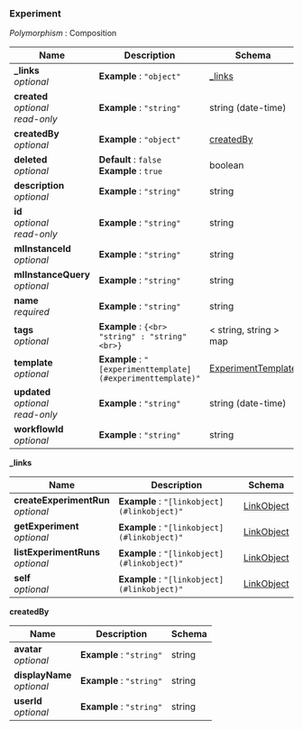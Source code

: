 
<a name="experiment"></a>
### Experiment
*Polymorphism* : Composition


|Name|Description|Schema|
|---|---|---|
|**_links**  <br>*optional*|**Example** : `"object"`|[_links](#experiment-links)|
|**created**  <br>*optional*  <br>*read-only*|**Example** : `"string"`|string (date-time)|
|**createdBy**  <br>*optional*|**Example** : `"object"`|[createdBy](#experiment-createdby)|
|**deleted**  <br>*optional*|**Default** : `false`  <br>**Example** : `true`|boolean|
|**description**  <br>*optional*|**Example** : `"string"`|string|
|**id**  <br>*optional*  <br>*read-only*|**Example** : `"string"`|string|
|**mlInstanceId**  <br>*optional*|**Example** : `"string"`|string|
|**mlInstanceQuery**  <br>*optional*|**Example** : `"string"`|string|
|**name**  <br>*required*|**Example** : `"string"`|string|
|**tags**  <br>*optional*|**Example** : `{<br>  "string" : "string"<br>}`|< string, string > map|
|**template**  <br>*optional*|**Example** : `"[experimenttemplate](#experimenttemplate)"`|[ExperimentTemplate](ExperimentTemplate.md#experimenttemplate)|
|**updated**  <br>*optional*  <br>*read-only*|**Example** : `"string"`|string (date-time)|
|**workflowId**  <br>*optional*|**Example** : `"string"`|string|

<a name="experiment-links"></a>
**_links**

|Name|Description|Schema|
|---|---|---|
|**createExperimentRun**  <br>*optional*|**Example** : `"[linkobject](#linkobject)"`|[LinkObject](LinkObject.md#linkobject)|
|**getExperiment**  <br>*optional*|**Example** : `"[linkobject](#linkobject)"`|[LinkObject](LinkObject.md#linkobject)|
|**listExperimentRuns**  <br>*optional*|**Example** : `"[linkobject](#linkobject)"`|[LinkObject](LinkObject.md#linkobject)|
|**self**  <br>*optional*|**Example** : `"[linkobject](#linkobject)"`|[LinkObject](LinkObject.md#linkobject)|

<a name="experiment-createdby"></a>
**createdBy**

|Name|Description|Schema|
|---|---|---|
|**avatar**  <br>*optional*|**Example** : `"string"`|string|
|**displayName**  <br>*optional*|**Example** : `"string"`|string|
|**userId**  <br>*optional*|**Example** : `"string"`|string|



